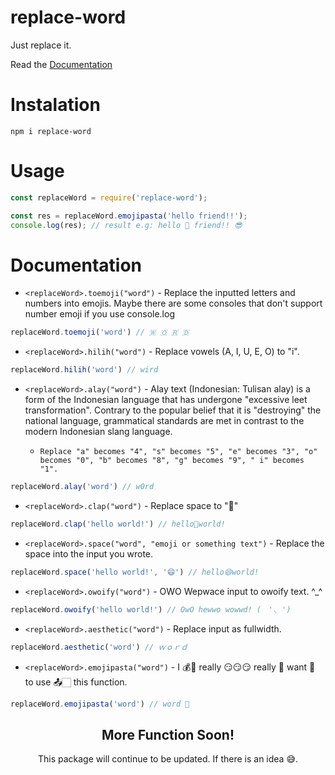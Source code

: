 # replace-word

Just replace it.

Read the [Documentation](#documentation)

# Instalation
```cli
npm i replace-word
```

# Usage
```js
const replaceWord = require('replace-word');

const res = replaceWord.emojipasta('hello friend!!');
console.log(res); // result e.g: hello 👋 friend!! 😎
```

# Documentation
- `<replaceWord>.toemoji("word")` - Replace the inputted letters and numbers into emojis. Maybe there are some consoles that don't support number emoji if you use console.log

```js
replaceWord.toemoji('word') // 🇼 🇴 🇷 🇩
```

- `<replaceWord>.hilih("word")` - Replace vowels (A, I, U, E, O) to "i".

```js
replaceWord.hilih('word') // wird
```

- `<replaceWord>.alay("word")` - Alay text (Indonesian: Tulisan alay) is a form of the Indonesian language that has undergone "excessive leet transformation". Contrary to the popular belief that it is "destroying" the national language, grammatical standards are met in contrast to the modern Indonesian slang language.

  * `Replace "a" becomes "4", "s" becomes "5", "e" becomes "3", "o" becomes "0", "b" becomes "8", "g" becomes "9", " i" becomes "1".`

```js
replaceWord.alay('word') // w0rd
```

- `<replaceWord>.clap("word")` - Replace space to "👏"

```js
replaceWord.clap('hello world!') // hello👏world!
```

- `<replaceWord>.space("word", "emoji or something text")` - Replace the space into the input you wrote.

```js
replaceWord.space('hello world!', '😄') // hello😄world!
```

- `<replaceWord>.owoify("word")` - OWO Wepwace input to owoify text. ^_^

```js
replaceWord.owoify('hello world!') // OwO hewwo wowwd! (　'◟ ')
```

- `<replaceWord>.aesthetic("word")` - Replace input as fullwidth.

```js
replaceWord.aesthetic('word') // ｗｏｒｄ
```

- `<replaceWord>.emojipasta("word")` - I 💰👀 really 😏😏😏 really 🙌 want 🌛 to use 📤🏻 this function.

```js
replaceWord.emojipasta('word') // word 📝
```

<div align="center">
<h2>More Function Soon!</h2>
<p>This package will continue to be updated. If there is an idea 😅.</p>
</div>
